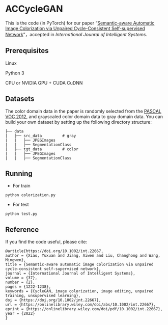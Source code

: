# ACCycleGAN
This is the code (in PyTorch) for our paper “[Semantic-aware Automatic Image Colorization via Unpaired
Cycle-Consistent Self-supervised Network](http://doi.org/10.1002/int.22667)”，accepted in *International Jounral of Intelligent Systems*.

## Prerequisites
Linux

Python 3

CPU or NVIDIA GPU + CUDA CuDNN

## Datasets

The color domain data  in the paper is randomly selected from the [PASCAL VOC 2012](https://pjreddie.com/projects/pascal-voc-dataset-mirror/), and grayscaled color domain data to gray domain data.
You can build your own dataset by setting up the following directory structure:

    ├── data                 
    |   ├── src_data         # gray
    |   |   ├── JPEGImages
    |   |   ├── SegmentationClass 
    |   ├── tgt_data         # color
    |   |   ├── JPEGImages 
    |   |   ├── SegmentationClass

## Running 
- For train
```
python colorization.py
```
- For test
```
python test.py
```

## Reference
If you find the code useful, please cite:
```
@article{https://doi.org/10.1002/int.22667,
author = {Xiao, Yuxuan and Jiang, Aiwen and Liu, Changhong and Wang, Mingwen},
title = {Semantic-aware automatic image colorization via unpaired cycle-consistent self-supervised network},
journal = {International Journal of Intelligent Systems},
volume = {37},
number = {2},
pages = {1222-1238},
keywords = {CycleGAN, image colorization, image editing, unpaired training, unsupervised learning},
doi = {https://doi.org/10.1002/int.22667},
url = {https://onlinelibrary.wiley.com/doi/abs/10.1002/int.22667},
eprint = {https://onlinelibrary.wiley.com/doi/pdf/10.1002/int.22667},
year = {2022}
}
  ```
